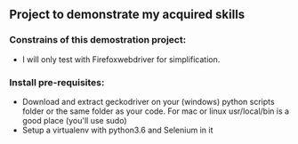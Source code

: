 ## Project to demonstrate my acquired skills

### Constrains of this demostration project:
- I will only test with Firefoxwebdriver for simplification.

### Install pre-requisites:
* Download and extract geckodriver on your (windows) python scripts folder or the same folder as your code. For mac or linux usr/local/bin is a good place (you'll use sudo)
* Setup a virtualenv with python3.6 and Selenium in it
